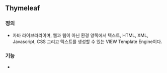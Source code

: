 ## Thymeleaf
  ### 정의
  - 자바 라이브러리이며, 웹과 웹이 아닌 환경 양쪽에서 텍스트, HTML, XML, Javascript, CSS 그리고
    텍스트를 생성할 수 있는 VIEW Template Engine이다. 
  ### 기능
  - 

